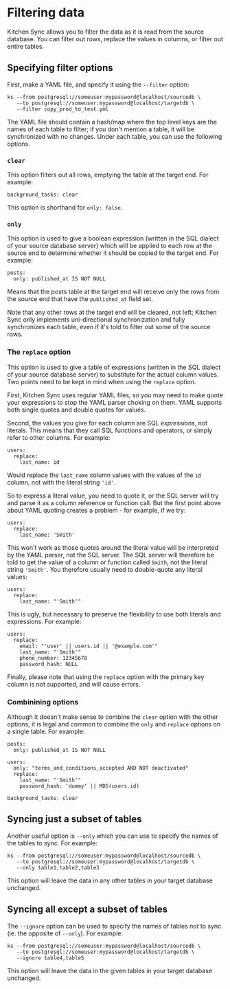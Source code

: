 # Filtering data

Kitchen Sync allows you to filter the data as it is read from the source database.  You can filter out rows, replace the values in columns, or filter out entire tables.

## Specifying filter options

First, make a YAML file, and specify it using the `--filter` option:

```
ks --from postgresql://someuser:mypassword@localhost/sourcedb \
   --to postgresql://someuser:mypassword@localhost/targetdb \
   --filter copy_prod_to_test.yml
```

The YAML file should contain a hash/map where the top level keys are the names of each table to filter; if you don't mention a table, it will be synchronized with no changes.  Under each table, you can use the following options.

### `clear`

This option filters out all rows, emptying the table at the target end.  For example:

```
background_tasks: clear
```

This option is shorthand for `only: false`.

### `only`

This option is used to give a boolean expression (written in the SQL dialect of your source database server) which will be applied to each row at the source end to determine whether it should be copied to the target end.  For example:

```
posts:
  only: published_at IS NOT NULL
```

Means that the posts table at the target end will receive only the rows from the source end that have the `published_at` field set.

Note that any other rows at the target end will be cleared, not left; Kitchen Sync only implements uni-directional synchronization and fully synchronizes each table, even if it's told to filter out some of the source rows.

### The `replace` option

This option is used to give a table of expressions (written in the SQL dialect of your source database server) to substitute for the actual column values.  Two points need to be kept in mind when using the `replace` option.

First, Kitchen Sync uses regular YAML files, so you may need to make quote your expressions to stop the YAML parser choking on them.  YAML supports both single quotes and double quotes for values.

Second, the values you give for each column are SQL _expressions_, not literals.  This means that they call SQL functions and operators, or simply refer to other columns.  For example:

```
users:
  replace:
    last_name: id
```

Would replace the `last_name` column values with the values of the `id` column, not with the literal string `'id'`.

So to express a literal value, you need to quote it, or the SQL server will try and parse it as a column reference or function call.  But the first point above about YAML quoting creates a problem - for example, if we try:

```
users:
  replace:
    last_name: 'Smith'
```

This won't work as those quotes around the literal value will be interpreted by the YAML parser, not the SQL server.  The SQL server will therefore be told to get the value of a column or function called `Smith`, not the literal string `'Smith'`.  You therefore usually need to double-quote any literal values:

```
users:
  replace:
    last_name: "'Smith'"
```

This is ugly, but necessary to preserve the flexibility to use both literals and expressions.  For example:

```
users:
  replace:
    email: "'user' || users.id || '@example.com'"
    last_name: "'Smith'"
    phone_number: 12345678
    password_hash: NULL
```

Finally, please note that using the `replace` option with the primary key column is not supported, and will cause errors.

### Combinining options

Although it doesn't make sense to combine the `clear` option with the other options, it is legal and common to combine the `only` and `replace` options on a single table.  For example:

```
posts:
  only: published_at IS NOT NULL

users:
  only: "terms_and_conditions_accepted AND NOT deactivated"
  replace:
    last_name: "'Smith'"
    password_hash: 'dummy' || MD5(users.id)

background_tasks: clear
```

## Syncing just a subset of tables

Another useful option is `--only` which you can use to specify the names of the tables to sync.  For example:

```
ks --from postgresql://someuser:mypassword@localhost/sourcedb \
   --to postgresql://someuser:mypassword@localhost/targetdb \
   --only table1,table2,table3
```

This option will leave the data in any other tables in your target database unchanged.

## Syncing all except a subset of tables

The `--ignore` option can be used to specify the names of tables _not_ to sync (ie. the opposite of `--only`).  For example:

```
ks --from postgresql://someuser:mypassword@localhost/sourcedb \
   --to postgresql://someuser:mypassword@localhost/targetdb \
   --ignore table4,table5
```

This option will leave the data in the given tables in your target database unchanged.
